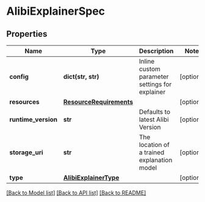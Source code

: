 # AlibiExplainerSpec

## Properties
Name | Type | Description | Notes
------------ | ------------- | ------------- | -------------
**config** | **dict(str, str)** | Inline custom parameter settings for explainer | [optional] 
**resources** | [**ResourceRequirements**](ResourceRequirements.md) |  | [optional] 
**runtime_version** | **str** | Defaults to latest Alibi Version | [optional] 
**storage_uri** | **str** | The location of a trained explanation model | [optional] 
**type** | [**AlibiExplainerType**](AlibiExplainerType.md) |  | [optional] 

[[Back to Model list]](../README.md#documentation-for-models) [[Back to API list]](../README.md#documentation-for-api-endpoints) [[Back to README]](../README.md)


